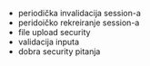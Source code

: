 - periodička invalidacija session-a
- peridoičko rekreiranje session-a
- file upload security
- validacija inputa
- dobra security pitanja